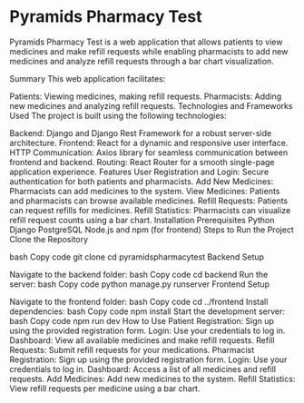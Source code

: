 # **Pyramids Pharmacy Test**
Pyramids Pharmacy Test is a web application that allows patients to view medicines and make refill requests while enabling pharmacists to add new medicines and analyze refill requests through a bar chart visualization.

Summary
This web application facilitates:

Patients: Viewing medicines, making refill requests.
Pharmacists: Adding new medicines and analyzing refill requests.
Technologies and Frameworks Used
The project is built using the following technologies:

Backend: Django and Django Rest Framework for a robust server-side architecture.
Frontend: React for a dynamic and responsive user interface.
HTTP Communication: Axios library for seamless communication between frontend and backend.
Routing: React Router for a smooth single-page application experience.
Features
User Registration and Login: Secure authentication for both patients and pharmacists.
Add New Medicines: Pharmacists can add medicines to the system.
View Medicines: Patients and pharmacists can browse available medicines.
Refill Requests: Patients can request refills for medicines.
Refill Statistics: Pharmacists can visualize refill request counts using a bar chart.
Installation
Prerequisites
Python
Django
PostgreSQL
Node.js and npm (for frontend)
Steps to Run the Project
Clone the Repository

bash
Copy code
git clone <repository-url>
cd pyramidspharmacytest
Backend Setup

Navigate to the backend folder:
bash
Copy code
cd backend
Run the server:
bash
Copy code
python manage.py runserver
Frontend Setup

Navigate to the frontend folder:
bash
Copy code
cd ../frontend
Install dependencies:
bash
Copy code
npm install
Start the development server:
bash
Copy code
npm run dev
How to Use
Patient
Registration: Sign up using the provided registration form.
Login: Use your credentials to log in.
Dashboard: View all available medicines and make refill requests.
Refill Requests: Submit refill requests for your medications.
Pharmacist
Registration: Sign up using the provided registration form.
Login: Use your credentials to log in.
Dashboard: Access a list of all medicines and refill requests.
Add Medicines: Add new medicines to the system.
Refill Statistics: View refill requests per medicine using a bar chart.
